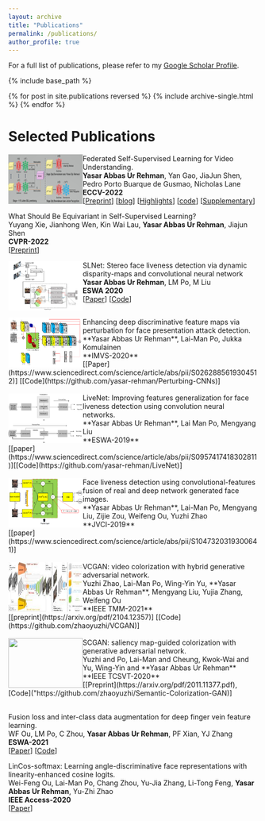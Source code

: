 ```yaml
---
layout: archive
title: "Publications"
permalink: /publications/
author_profile: true
---
```


For a full list of publications, please refer to my [Google Scholar Profile](https://scholar.google.com/citations?hl=en&user=hDKFeWEAAAAJ).


{% include base_path %}

{% for post in site.publications reversed %}
  {% include archive-single.html %}
{% endfor %}

**Selected Publications**
======
<p float="left">
<img src="../images/FVSSL.jpg"  align="left" width="150px" height="100px" margin-right=10em> 
</p>

Federated Self-Supervised Learning for Video Understanding.<br>
**Yasar Abbas Ur Rehman**, Yan Gao, JiaJun Shen, Pedro Porto Buarque de Gusmao, Nicholas Lane <br>
**ECCV-2022** <br>
[[Preprint](https://arxiv.org/abs/2207.01975)] 
[[blog](https://flower.dev/blog/2023-04-05-federated-learning-with-self-supervision/)] 
[[Highlights](https://www.youtube.com/watch?v=ZLqst0lVte8&list=PLNG4feLHqCWni5zfOBaZNtaPlCce0OnJ6&index=8)] 
[[code](https://github.com/yasar-rehman/FEDVSSL)]
[[Supplementary](https://github.com/yasar-rehman/yasar/ECCV2022_SSL_FL_for_video_supplementry.pdf)] 
<br clear="left"/>


What Should Be Equivariant in Self-Supervised Learning? <br>
Yuyang Xie, Jianhong Wen, Kin Wai Lau, **Yasar Abbas Ur Rehman**, Jiajun Shen <br>
**CVPR-2022** <br>
[[Preprint](https://openaccess.thecvf.com/content/CVPR2022W/L3D-IVU/papers/Xie_What_Should_Be_Equivariant_in_Self-Supervised_Learning_CVPRW_2022_paper.pdf)] <br> 

<img src="../images/image.png" style="float:left" align="left" width="150px" height="100px">

SLNet: Stereo face liveness detection via dynamic disparity-maps and convolutional neural network<br>
**Yasar Abbas Ur Rehman**, LM Po, M Liu <br>
**ESWA 2020** <br>
[[Paper](https://www.sciencedirect.com/science/article/abs/pii/S0957417419307195)] [[Code](https://github.com/yasar-rehman/SLNET)]
<br clear="left"/>


<img src="../images/paper3.png" style="float:left" align="left" width="150px" height="100px">
Enhancing deep discriminative feature maps via perturbation for face presentation attack detection.<br>
**Yasar Abbas Ur Rehman**, Lai-Man Po, Jukka Komulainen <br>
**IMVS-2020** <br>
[[Paper](https://www.sciencedirect.com/science/article/abs/pii/S0262885619304512)] [[Code](https://github.com/yasar-rehman/Perturbing-CNNs)] <br>
<br clear="left"/>


<img src="../images/cnn_algo1.jpg" style="float:left" align="left" width="150px" height="100px">
LiveNet: Improving features generalization for face liveness detection using convolution neural networks. <br>
**Yasar Abbas Ur Rehman**, Lai Man Po, Mengyang Liu <br>
**ESWA-2019**<br>
[[paper](https://www.sciencedirect.com/science/article/abs/pii/S0957417418302811)][[Code](https://github.com/yasar-rehman/LiveNet)]<br>
<br clear="left"/>

<img src="../images/paper2.png" style="float:left" align="left" width="150px" height="100px">
Face liveness detection using convolutional-features fusion of real and deep network generated face images.<br>
**Yasar Abbas Ur Rehman**, Lai-Man Po, Mengyang Liu, Zijie Zou, Weifeng Ou, Yuzhi Zhao <br>
**JVCI-2019** <br>
[[paper](https://www.sciencedirect.com/science/article/abs/pii/S1047320319300641)] <br>
<br clear="left"/>



<img src="../images/IEEETMM2021.jpeg" style="float:left" align="left" width="150px" height="100px">
VCGAN: video colorization with hybrid generative adversarial network.<br>
Yuzhi Zhao, Lai-Man Po, Wing-Yin Yu, **Yasar Abbas Ur Rehman**, Mengyang Liu, Yujia Zhang, Weifeng Ou <br>
**IEEE TMM-2021** <br>
[[preprint](https://arxiv.org/pdf/2104.12357)] [[Code](https://github.com/zhaoyuzhi/VCGAN)] <br>
<br clear="left"/>

<img src="../images/representative_image.jpg" style="float:left" align="left" width="150px" height="100px">
SCGAN: saliency map-guided colorization with generative adversarial network. <br>
Yuzhi and Po, Lai-Man and Cheung, Kwok-Wai and Yu, Wing-Yin and **Yasar Abbas Ur Rehman** <br>
**IEEE TCSVT-2020** <br>
[[Preprint](https://arxiv.org/pdf/2011.11377.pdf), [Code]("https://github.com/zhaoyuzhi/Semantic-Colorization-GAN)] <br>
<br clear="left"/>

Fusion loss and inter-class data augmentation for deep finger vein feature learning. <br>
WF Ou, LM Po, C Zhou, **Yasar Abbas Ur Rehman**, PF Xian, YJ Zhang <br>
**ESWA-2021** <br>
[[Paper](https://www.sciencedirect.com/science/article/abs/pii/S0957417421000257)] [[Code](https://github.com/WeifengOu/FusionAug)] <br>



LinCos-softmax: Learning angle-discriminative face representations with linearity-enhanced cosine logits. <br>
Wei-Feng Ou, Lai-Man Po, Chang Zhou, Yu-Jia Zhang, Li-Tong Feng, **Yasar Abbas Ur Rehman**, Yu-Zhi Zhao<br>
**IEEE Access-2020** <br>
[[Paper](https://ieeexplore.ieee.org/stamp/stamp.jsp?arnumber=9116942)]







    










<!--
        

		<b> </b> 
		</div>
		<b> Yasar Abbas Ur Rehman </b>, Po Lai Man <br>
        <a href="https://www.sciencedirect.com/science/article/abs/pii/S0957417418302811">[ESWA,2018]</a>
		<a href="https://github.com/yasar-rehman/LiveNet">[Code]</a>,
        <a href="">[ESWA, 2019]</a>
        <a href="">[Code]</a>, 
        <a href="https://www.sciencedirect.com/science/article/abs/pii/S1047320319300641">JVCI (2019)</a>, 
        <a href="">[IMVS(2020)]</a> 
        <a href="">[Code]</a>,
        <br>
		</div>
	</div>
</div>	
<div class="col-md-12 pull-right">
	<div class="col-md-4 pull-left">
		<div style="margin-top:5%;"> 
		<img src="https://github.com/yasar-rehman/Energy-Efficient-Object-Detection-and-Image-Transmission-in-WMSN/blob/main/result1.jpg?raw=true" alt="" width="100%"> 
		</div>
	</div>
	<div class="col-md-8 pull-right">
		<div style="font-family: 'Serif', Times New Roman;"> 
		<div style="font-family: 'Serif', Times New Roman; font-size:18px;"> 
		<b>A Novel Energy Efficient Object Detection and Image Transmission Approach in Wireless Multimedia Sensor Networks </b> 
		</div>
		<b> Yasar Abbas Ur Rehman </b>, Muhammad Tariq, Takuro Sato <br>
		IEEE Sensor Journal, 2016 <br>
		<a href="https://www.researchgate.net/publication/303770986_A_Novel_Energy_
			Efficient_Object_Detection_and_Image_Transmission_Approach_for_Wireless_Multimedia_Sensor_Networks"> [Preprint] </a>
		<a href="https://github.com/yasar-rehman/Energy-Efficient-Object-Detection-and-Image-Transmission-in-WMSN"> [Code] </a>
		</div>
	</div>
</div>

</body>
-->


